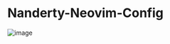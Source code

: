 # Nanderty-Neovim-Config
![image](https://github.com/Nanderty/Nanderty-Neovim-Config/assets/89153936/1c532148-8403-4c98-9462-820041663153)
